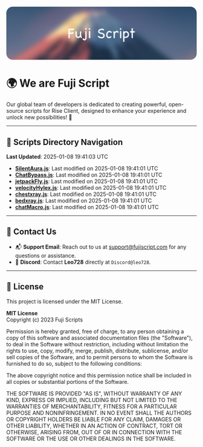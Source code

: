 ![Banner](.github/b.webp)

# 🌍 **We are Fuji Script**

Our global team of developers is dedicated to creating powerful, open-source scripts for Rise Client, designed to enhance your experience and unlock new possibilities! 🌟

---
<!-- SCRIPTS_NAVIGATION_START -->
## 📂 **Scripts Directory Navigation**

**Last Updated**: 2025-01-08 19:41:03 UTC

- **[SilentAura.js](scripts/SilentAura.js)**: Last modified on 2025-01-08 19:41:01 UTC
- **[ChatBypass.js](scripts/ChatBypass.js)**: Last modified on 2025-01-08 19:41:01 UTC
- **[jetpackFly.js](scripts/jetpackFly.js)**: Last modified on 2025-01-08 19:41:01 UTC
- **[velocityHylex.js](scripts/velocityHylex.js)**: Last modified on 2025-01-08 19:41:01 UTC
- **[chestxray.js](scripts/chestxray.js)**: Last modified on 2025-01-08 19:41:01 UTC
- **[bedxray.js](scripts/bedxray.js)**: Last modified on 2025-01-08 19:41:01 UTC
- **[chatMacro.js](scripts/chatMacro.js)**: Last modified on 2025-01-08 19:41:01 UTC

<!-- SCRIPTS_NAVIGATION_END -->

---

## 💬 **Contact Us**  
- 📬 **Support Email**: Reach out to us at [support@fujiscript.com](mailto:support@fujiscript.com) for any questions or assistance.  
- 💬 **Discord**: Contact **Leo728** directly at `Discord@leo728`.

---

## 📜 **License**

This project is licensed under the MIT License.  

**MIT License**  
Copyright (c) 2023 Fuji Scripts  

Permission is hereby granted, free of charge, to any person obtaining a copy of this software and associated documentation files (the "Software"), to deal in the Software without restriction, including without limitation the rights to use, copy, modify, merge, publish, distribute, sublicense, and/or sell copies of the Software, and to permit persons to whom the Software is furnished to do so, subject to the following conditions:  

The above copyright notice and this permission notice shall be included in all copies or substantial portions of the Software.  

THE SOFTWARE IS PROVIDED "AS IS", WITHOUT WARRANTY OF ANY KIND, EXPRESS OR IMPLIED, INCLUDING BUT NOT LIMITED TO THE WARRANTIES OF MERCHANTABILITY, FITNESS FOR A PARTICULAR PURPOSE AND NONINFRINGEMENT. IN NO EVENT SHALL THE AUTHORS OR COPYRIGHT HOLDERS BE LIABLE FOR ANY CLAIM, DAMAGES OR OTHER LIABILITY, WHETHER IN AN ACTION OF CONTRACT, TORT OR OTHERWISE, ARISING FROM, OUT OF OR IN CONNECTION WITH THE SOFTWARE OR THE USE OR OTHER DEALINGS IN THE SOFTWARE.  
